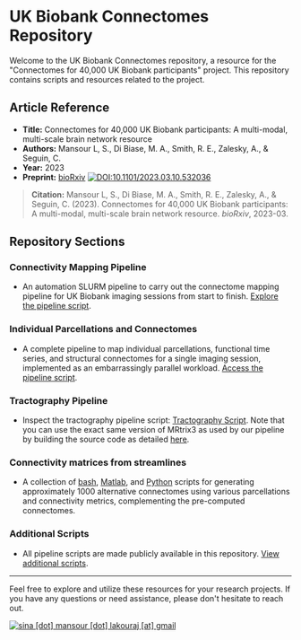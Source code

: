# UK Biobank Connectomes Repository

Welcome to the UK Biobank Connectomes repository, a resource for the "Connectomes for 40,000 UK Biobank participants" project. This repository contains scripts and resources related to the project.

## Article Reference
- **Title:** Connectomes for 40,000 UK Biobank participants: A multi-modal, multi-scale brain network resource
- **Authors:** Mansour L, S., Di Biase, M. A., Smith, R. E., Zalesky, A., & Seguin, C.
- **Year:** 2023
- **Preprint:** [bioRxiv](https://doi.org/10.1101/2023.03.10.532036) [![DOI:10.1101/2023.03.10.532036](http://img.shields.io/badge/DOI-10.1101/2023.03.10.532036-B31B1B.svg)](https://doi.org/10.1101/2023.03.10.532036)

> **Citation:**
> Mansour L, S., Di Biase, M. A., Smith, R. E., Zalesky, A., & Seguin, C. (2023). Connectomes for 40,000 UK Biobank participants: A multi-modal, multi-scale brain network resource. *bioRxiv*, 2023-03.

## Repository Sections

### Connectivity Mapping Pipeline
- An automation SLURM pipeline to carry out the connectome mapping pipeline for UK Biobank imaging sessions from start to finish. [Explore the pipeline script](https://github.com/sina-mansour/UKB-connectomics/blob/main/scripts/bash/smart_zip_run_automization.sh).

### Individual Parcellations and Connectomes
- A complete pipeline to map individual parcellations, functional time series, and structural connectomes for a single imaging session, implemented as an embarrassingly parallel workload. [Access the pipeline script](https://github.com/sina-mansour/UKB-connectomics/blob/main/scripts/bash/UKB_connectivity_mapping_pipeline.sh).

### Tractography Pipeline
- Inspect the tractography pipeline script: [Tractography Script](https://github.com/sina-mansour/UKB-connectomics/blob/main/scripts/bash/probabilistic_tractography_native_space.sh). Note that you can use the exact same version of MRtrix3 as used by our pipeline by building the source code as detailed [here](https://github.com/sina-mansour/UKB-connectomics/blob/main/scripts/bash/mrtrix_installation.sh).

### Connectivity matrices from streamlines
- A collection of [bash](https://github.com/sina-mansour/UKB-connectomics/blob/main/scripts/bash/map_structural_connectivity.sh), [Matlab](https://github.com/sina-mansour/UKB-connectomics/blob/main/scripts/matlab/tck2connectome.m), and [Python](https://github.com/sina-mansour/UKB-connectomics/blob/main/scripts/python/tck2connectome.py) scripts for generating approximately 1000 alternative connectomes using various parcellations and connectivity metrics, complementing the pre-computed connectomes.

### Additional Scripts
- All pipeline scripts are made publicly available in this repository. [View additional scripts](https://github.com/sina-mansour/UKB-connectomics/tree/main/scripts).


---

Feel free to explore and utilize these resources for your research projects. If you have any questions or need assistance, please don't hesitate to reach out.

[![sina \[dot\] mansour \[dot\] lakouraj \[at\] gmail](https://img.shields.io/badge/Contact-sina%20[dot]%20mansour%20[dot]%20lakouraj%20[at]%20gmail-blue)](https://sina-mansour.github.io/)
